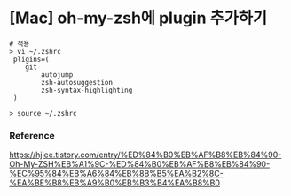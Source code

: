 # [Mac] oh-my-zsh에 plugin 추가하기



```
# 적용
> vi ~/.zshrc
 pligins=( 
 	git
    	autojump
    	zsh-autosuggestion
    	zsh-syntax-highlighting
 )
 
> source ~/.zshrc
```





### Reference

https://hjiee.tistory.com/entry/%ED%84%B0%EB%AF%B8%EB%84%90-Oh-My-ZSH%EB%A1%9C-%ED%84%B0%EB%AF%B8%EB%84%90-%EC%95%84%EB%A6%84%EB%8B%B5%EA%B2%8C-%EA%BE%B8%EB%A9%B0%EB%B3%B4%EA%B8%B0